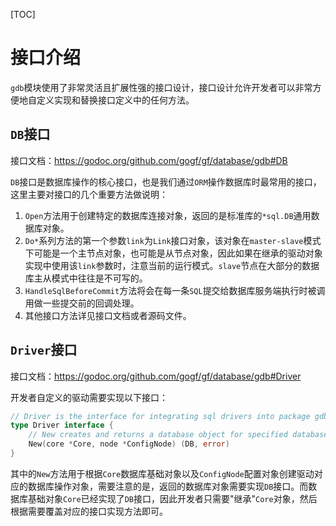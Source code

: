 [TOC]


# 接口介绍

`gdb`模块使用了非常灵活且扩展性强的接口设计，接口设计允许开发者可以非常方便地自定义实现和替换接口定义中的任何方法。

## `DB`接口

接口文档：https://godoc.org/github.com/gogf/gf/database/gdb#DB

`DB`接口是数据库操作的核心接口，也是我们通过`ORM`操作数据库时最常用的接口，这里主要对接口的几个重要方法做说明：
1. `Open`方法用于创建特定的数据库连接对象，返回的是标准库的`*sql.DB`通用数据库对象。
1. `Do*`系列方法的第一个参数`link`为`Link`接口对象，该对象在`master-slave`模式下可能是一个主节点对象，也可能是从节点对象，因此如果在继承的驱动对象实现中使用该`link`参数时，注意当前的运行模式。`slave`节点在大部分的数据库主从模式中往往是不可写的。
1. `HandleSqlBeforeCommit`方法将会在每一条`SQL`提交给数据库服务端执行时被调用做一些提交前的回调处理。
1. 其他接口方法详见接口文档或者源码文件。

## `Driver`接口

接口文档：https://godoc.org/github.com/gogf/gf/database/gdb#Driver

开发者自定义的驱动需要实现以下接口：
```go
// Driver is the interface for integrating sql drivers into package gdb.
type Driver interface {
	// New creates and returns a database object for specified database server.
	New(core *Core, node *ConfigNode) (DB, error)
}
```
其中的`New`方法用于根据`Core`数据库基础对象以及`ConfigNode`配置对象创建驱动对应的数据库操作对象，需要注意的是，返回的数据库对象需要实现`DB`接口。而数据库基础对象`Core`已经实现了`DB`接口，因此开发者只需要"继承"`Core`对象，然后根据需要覆盖对应的接口实现方法即可。


